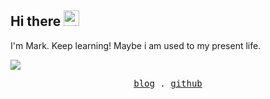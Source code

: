 <h2>Hi there <img src="https://media.giphy.com/media/hvRJCLFzcasrR4ia7z/giphy.gif" width="25" alt="手势"></h2>
<p>I'm Mark. Keep learning! Maybe i am used to my present life.</p>
<img align="center" src="https://github-readme-stats.vercel.app/api/top-langs/?username=pxs797" />
<p align="center">
  <samp>
    <a href="https://pxs797.github.io/blog">blog</a> .
    <a href="https://github.com/pxs797">github</a>
  </samp>
</p>